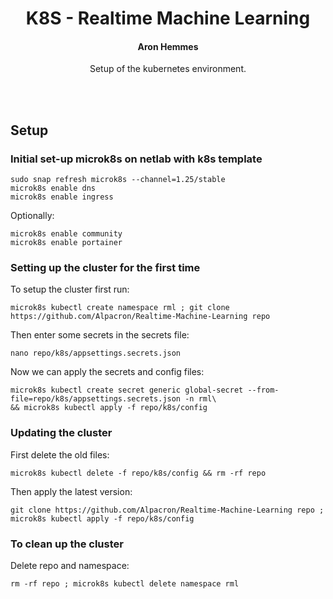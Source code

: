 <h1 align="center">K8S - Realtime Machine Learning</h1>
<h4 align="center"><strong>Aron Hemmes</strong></h4>
<p align="center">Setup of the kubernetes environment.</p>
<br><br>

## Setup

### Initial set-up microk8s on netlab with k8s template
```commandline
sudo snap refresh microk8s --channel=1.25/stable
microk8s enable dns
microk8s enable ingress
```

Optionally:
```commandline
microk8s enable community
microk8s enable portainer
```

### Setting up the cluster for the first time
To setup the cluster first run:
```commandline
microk8s kubectl create namespace rml ; git clone https://github.com/Alpacron/Realtime-Machine-Learning repo
```

Then enter some secrets in the secrets file:
```commandline
nano repo/k8s/appsettings.secrets.json
```

Now we can apply the secrets and config files:
```commandline
microk8s kubectl create secret generic global-secret --from-file=repo/k8s/appsettings.secrets.json -n rml\
&& microk8s kubectl apply -f repo/k8s/config
```

### Updating the cluster
First delete the old files:
```commandline
microk8s kubectl delete -f repo/k8s/config && rm -rf repo
```

Then apply the latest version:
```commandline
git clone https://github.com/Alpacron/Realtime-Machine-Learning repo ; microk8s kubectl apply -f repo/k8s/config
```

### To clean up the cluster
Delete repo and namespace:
```commandline
rm -rf repo ; microk8s kubectl delete namespace rml
```
